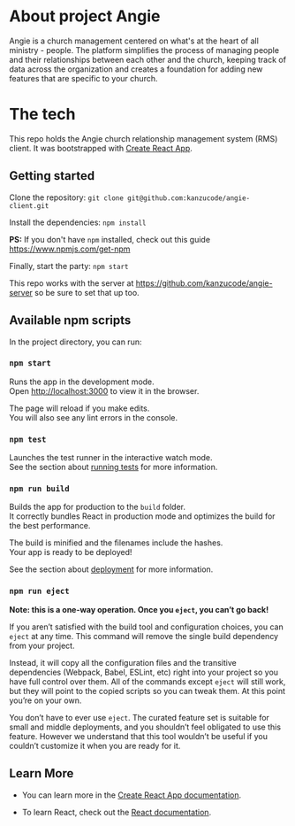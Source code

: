 # About project Angie

Angie is a church management centered on what's at the heart of all ministry - people. The platform simplifies the process of managing people and their relationships between each other and the church, keeping track of data across the organization and creates a foundation for adding new features that are specific to your church.

# The tech

This repo holds the Angie church relationship management system (RMS) client. 
It was bootstrapped with [Create React App](https://github.com/facebook/create-react-app).

## Getting started

Clone the repository:
`git clone git@github.com:kanzucode/angie-client.git`

Install the dependencies:
`npm install`

**PS:** If you don't have `npm` installed, check out this guide https://www.npmjs.com/get-npm

Finally, start the party:
`npm start`

This repo works with the server at https://github.com/kanzucode/angie-server so be sure to set that up too.

## Available npm scripts

In the project directory, you can run:

### `npm start`

Runs the app in the development mode.<br />
Open [http://localhost:3000](http://localhost:3000) to view it in the browser.

The page will reload if you make edits.<br />
You will also see any lint errors in the console.

### `npm test`

Launches the test runner in the interactive watch mode.<br />
See the section about [running tests](https://facebook.github.io/create-react-app/docs/running-tests) for more information.

### `npm run build`

Builds the app for production to the `build` folder.<br />
It correctly bundles React in production mode and optimizes the build for the best performance.

The build is minified and the filenames include the hashes.<br />
Your app is ready to be deployed!

See the section about [deployment](https://facebook.github.io/create-react-app/docs/deployment) for more information.

### `npm run eject`

**Note: this is a one-way operation. Once you `eject`, you can’t go back!**

If you aren’t satisfied with the build tool and configuration choices, you can `eject` at any time. This command will remove the single build dependency from your project.

Instead, it will copy all the configuration files and the transitive dependencies (Webpack, Babel, ESLint, etc) right into your project so you have full control over them. All of the commands except `eject` will still work, but they will point to the copied scripts so you can tweak them. At this point you’re on your own.

You don’t have to ever use `eject`. The curated feature set is suitable for small and middle deployments, and you shouldn’t feel obligated to use this feature. However we understand that this tool wouldn’t be useful if you couldn’t customize it when you are ready for it.

## Learn More

- You can learn more in the [Create React App documentation](https://facebook.github.io/create-react-app/docs/getting-started).

- To learn React, check out the [React documentation](https://reactjs.org/).
